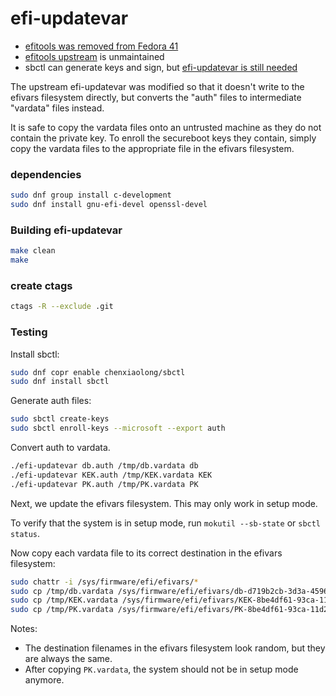 # efi-updatevar

* [efitools was removed from Fedora 41](https://discussion.fedoraproject.org/t/f41-secure-boot-with-only-your-own-keys/138120)
* [efitools upstream](https://web.git.kernel.org/pub/scm/linux/kernel/git/jejb/efitools.git/) is unmaintained
* sbctl can generate keys and sign, but [efi-updatevar is still needed](https://github.com/Foxboron/sbctl/issues/434)

The upstream efi-updatevar was modified so that it doesn't write to the efivars filesystem directly, but converts the "auth" files to intermediate "vardata" files instead.

It is safe to copy the vardata files onto an untrusted machine as they do not contain the private key. To enroll the secureboot keys they contain, simply copy the vardata files to the appropriate file in the efivars filesystem.

### dependencies

```sh
sudo dnf group install c-development
sudo dnf install gnu-efi-devel openssl-devel
```

### Building efi-updatevar

```sh
make clean
make
```

### create ctags

```sh
ctags -R --exclude .git
```

### Testing

Install sbctl:

```sh
sudo dnf copr enable chenxiaolong/sbctl
sudo dnf install sbctl
```

Generate auth files:

```sh
sudo sbctl create-keys
sudo sbctl enroll-keys --microsoft --export auth
```

Convert auth to vardata.

```sh
./efi-updatevar db.auth /tmp/db.vardata db
./efi-updatevar KEK.auth /tmp/KEK.vardata KEK
./efi-updatevar PK.auth /tmp/PK.vardata PK
```

Next, we update the efivars filesystem.
This may only work in setup mode.

To verify that the system is in setup mode, run `mokutil --sb-state` or `sbctl status`.

Now copy each vardata file to its correct destination in the efivars filesystem:

```sh
sudo chattr -i /sys/firmware/efi/efivars/*
sudo cp /tmp/db.vardata /sys/firmware/efi/efivars/db-d719b2cb-3d3a-4596-a3bc-dad00e67656f
sudo cp /tmp/KEK.vardata /sys/firmware/efi/efivars/KEK-8be4df61-93ca-11d2-aa0d-00e098032b8c
sudo cp /tmp/PK.vardata /sys/firmware/efi/efivars/PK-8be4df61-93ca-11d2-aa0d-00e098032b8c
```

Notes:

* The destination filenames in the efivars filesystem look random, but they are always the same.
* After copying `PK.vardata`, the system should not be in setup mode anymore.
